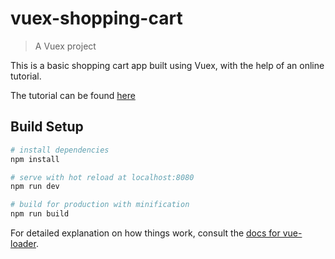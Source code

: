 # vuex-shopping-cart

> A Vuex project

This is a basic shopping cart app built using Vuex, with the help of an online tutorial.

The tutorial can be found [here](https://medium.com/employbl/build-a-shopping-cart-with-vue-2-and-vuex-5d58b93c513f)

## Build Setup

``` bash
# install dependencies
npm install

# serve with hot reload at localhost:8080
npm run dev

# build for production with minification
npm run build
```

For detailed explanation on how things work, consult the [docs for vue-loader](http://vuejs.github.io/vue-loader).
